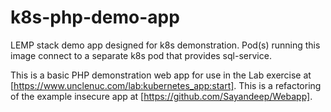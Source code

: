# k8s-php-demo-app
LEMP stack demo app designed for k8s demonstration. Pod(s) running this image connect to a separate k8s pod that provides sql-service.

This is a basic PHP demonstration web app for use in the Lab exercise at [https://www.unclenuc.com/lab:kubernetes_app:start]. This is a refactoring of the example insecure app at [https://github.com/Sayandeep/Webapp].
